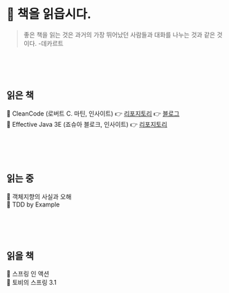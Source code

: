 # 📖 책을 읽읍시다.
  > 좋은 책을 읽는 것은 과거의 가장 뛰어났던 사람들과 대화를 나누는 것과 같은 것이다. 
  > -데카르트
  
<br>
<br>
<br>

## 읽은 책
📒 CleanCode (로버트 C. 마틴, 인사이트) 👉 [리포지토리]() 👉 [블로그](https://alkhwa-113.tistory.com/category/%EC%B1%85%EC%9D%BD%EA%B8%B0/%ED%81%B4%EB%A6%B0%EC%BD%94%EB%93%9C)  
📒 Effective Java 3E (죠슈아 블로크, 인사이트) 👉 [리포지토리](https://github.com/cmg1411/effectiveJava)

<br>
<br>
<br>

## 읽는 중

📒 객체지향의 사실과 오해  
📒 TDD by Example  


<br>
<br>
<br>

## 읽을 책
📒 스프링 인 액션  
📒 토비의 스프링 3.1  
